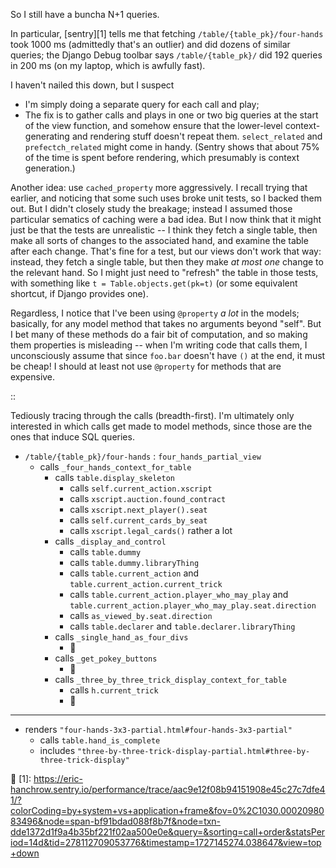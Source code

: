 So I still have a buncha N+1 queries.

In particular, [sentry][1] tells me that fetching `/table/{table_pk}/four-hands` took 1000 ms (admittedly that's an outlier) and did dozens of similar queries; the Django Debug toolbar says `/table/{table_pk}/` did 192 queries in 200 ms (on my laptop, which is awfully fast).

I haven't nailed this down, but I suspect
- I'm simply doing a separate query for each call and play;
- The fix is to gather calls and plays in one or two big queries at the start of the view function, and somehow ensure that the lower-level context-generating and rendering stuff doesn't repeat them. `select_related` and `prefectch_related` might come in handy.
  (Sentry shows that about 75% of the time is spent before rendering, which presumably is context generation.)

Another idea: use `cached_property` more aggressively.  I recall trying that earlier, and noticing that some such uses broke unit tests, so I backed them out.  But I didn't closely study the breakage; instead I assumed those particular sematics of caching were a bad idea.  But I now think that it might just be that the tests are unrealistic -- I think they fetch a single table, then make all sorts of changes to the associated hand, and examine the table after each change.  That's fine for a test, but our views don't work that way: instead, they fetch a single table, but then they make *at most one* change to the relevant hand.  So I might just need to "refresh" the table in those tests, with something like `t = Table.objects.get(pk=t)` (or some equivalent shortcut, if Django provides one).

Regardless, I notice that I've been using `@property` *a lot* in the models; basically, for any model method that takes no arguments beyond "self".  But I bet many of these methods do a fair bit of computation, and so making them properties is misleading -- when I'm writing code that calls them, I unconsciously assume that since `foo.bar` doesn't have `()` at the end, it must be cheap!  I should at least not use `@property` for methods that are expensive.

::

Tediously tracing through the calls (breadth-first).  I'm ultimately only interested in which calls get made to model methods, since those are the ones that induce SQL queries.

- `/table/{table_pk}/four-hands` : `four_hands_partial_view`
  - calls `_four_hands_context_for_table`
    - calls `table.display_skeleton`
      - calls `self.current_action.xscript`
      - calls `xscript.auction.found_contract`
      - calls `xscript.next_player().seat`
      - calls `self.current_cards_by_seat`
      - calls `xscript.legal_cards()` rather a lot
    - calls `_display_and_control`
      - calls `table.dummy`
      - calls `table.dummy.libraryThing`
      - calls `table.current_action` and `table.current_action.current_trick`
      - calls `table.current_action.player_who_may_play` and `table.current_action.player_who_may_play.seat.direction`
      - calls `as_viewed_by.seat.direction`
      - calls `table.declarer` and `table.declarer.libraryThing`
    - calls `_single_hand_as_four_divs`
      - 🤷
    - calls `_get_pokey_buttons`
      - 🤷
    - calls `_three_by_three_trick_display_context_for_table`
      - calls `h.current_trick`
      - 🤷
--------------------------------------------------------------------------------
  - renders `"four-hands-3x3-partial.html#four-hands-3x3-partial"`
    - calls `table.hand_is_complete`
    - includes `"three-by-three-trick-display-partial.html#three-by-three-trick-display"`


[1]: https://eric-hanchrow.sentry.io/performance/trace/aac9e12f08b94151908e45c27c7dfe41/?colorCoding=by+system+vs+application+frame&fov=0%2C1030.0002098083496&node=span-bf91bdad088f8b7f&node=txn-dde1372d1f9a4b35bf221f02aa500e0e&query=&sorting=call+order&statsPeriod=14d&tid=278112709053776&timestamp=1727145274.038647&view=top+down
